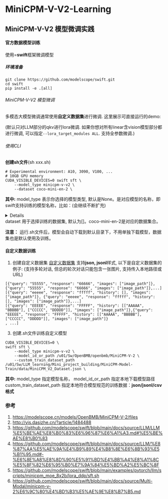 # MiniCPM-V-V2-Learning
## MiniCPM-V-V2 模型微调实践
#### 官方数据模型训练
使用=**swift**框架微调模型
##### 环境准备
```
git clone https://github.com/modelscope/swift.git
cd swift
pip install -e .[all]
```
###### MiniCPM-V-V2 模型微调
多模态大模型微调通常使用**自定义数据集**进行微调. 这里展示可直接运行的demo:

(默认只对LLM部分的qkv进行lora微调. 如果你想对所有linear含vision模型部分都进行微调, 可以指定`--lora_target_modules ALL`. 支持全参数微调.)

###### 使用CLI 
**创建sh文件**(sh xxx.sh)
```shell
# Experimental environment: A10, 3090, V100, ...
# 10GB GPU memory
CUDA_VISIBLE_DEVICES=0 swift sft \
    --model_type minicpm-v-v2 \
    --dataset coco-mini-en-2 \
```
**其中:** model_type 表示你选择的模型类型, 默认是None。是对应模型的名称，即swift支持训练的模型名称，比如：(会继续不断扩充)
<details>
  ['chinese-alpaca-2-13b-16k', 'chinese-alpaca-2-13b', 'chinese-alpaca-2-7b-64k', 'chinese-alpaca-2-7b-16k', 'chinese-alpaca-2-7b', 'chinese-alpaca-2-1_3b', 'chinese-llama-2-13b-16k', 'chinese-llama-2-13b', 'chinese-llama-2-7b-64k', 'chinese-llama-2-7b-16k', 'chinese-llama-2-7b', 'chinese-llama-2-1_3b', 'c4ai-command-r-plus', 'c4ai-command-r-v01', 'mengzi3-13b-base', 'baichuan-7b', 'baichuan-13b-chat', 'xverse-moe-a4_2b', 'xverse-7b', 'xverse-7b-chat', 'xverse-13b-256k', 'xverse-65b-chat', 'xverse-65b-v2', 'xverse-65b', 'xverse-13b', 'xverse-13b-chat', 'seqgpt-560m', 'bluelm-7b', 'bluelm-7b-32k', 'bluelm-7b-chat', 'bluelm-7b-chat-32k', 'internlm-7b', 'internlm-20b', 'atom-7b-chat', 'atom-7b', 'grok-1', 'mamba-2.8b', 'mamba-1.4b', 'mamba-790m', 'mamba-390m', 'mamba-370m', 'mamba-130m', 'cogagent-18b-instruct', 'cogagent-18b-chat', 'cogvlm-17b-instruct', 'internlm-7b-chat', 'internlm-7b-chat-8k', 'internlm-20b-chat', 'baichuan-13b', 'baichuan2-13b', 'baichuan2-13b-chat', 'baichuan2-7b', 'baichuan2-7b-chat', 'baichuan2-7b-chat-int4', 'baichuan2-13b-chat-int4', 'codegeex2-6b', 'chatglm2-6b', 'chatglm2-6b-32k', 'chatglm3-6b-base', 'chatglm3-6b', 'chatglm3-6b-128k', 'chatglm3-6b-32k', 'codefuse-codegeex2-6b-chat', 'dbrx-instruct', 'dbrx-base', 'mixtral-moe-8x22b-v1', 'mixtral-moe-7b-instruct', 'mixtral-moe-7b', 'mistral-7b-v2', 'mistral-7b', 'mistral-7b-instruct-v2', 'mistral-7b-instruct', 'openbuddy-llama2-13b-chat', 'openbuddy-llama3-8b-chat', 'openbuddy-llama-65b-chat', 'openbuddy-llama2-70b-chat', 'openbuddy-mistral-7b-chat', 'openbuddy-mixtral-moe-7b-chat', 'ziya2-13b', 'ziya2-13b-chat', 'yi-6b', 'yi-9b-200k', 'yi-9b', 'yi-6b-200k', 'yi-34b', 'yi-34b-200k', 'yi-34b-chat-int8', 'yi-34b-chat-awq', 'yi-34b-chat', 'yi-6b-chat-int8', 'yi-6b-chat-awq', 'yi-6b-chat', 'zephyr-7b-beta-chat', 'openbuddy-zephyr-7b-chat', 'sus-34b-chat', 'deepseek-7b', 'deepseek-7b-chat', 'deepseek-67b', 'deepseek-67b-chat', 'openbuddy-deepseek-67b-chat', 'deepseek-coder-33b-instruct', 'deepseek-coder-6_7b-instruct', 'deepseek-coder-1_3b-instruct', 'deepseek-coder-33b', 'deepseek-coder-6_7b', 'deepseek-coder-1_3b', 'qwen1half-moe-a2_7b', 'codeqwen1half-7b', 'qwen1half-72b', 'qwen1half-32b', 'qwen1half-14b', 'qwen1half-7b', 'qwen1half-4b', 'qwen1half-1_8b', 'qwen1half-0_5b', 'deepseek-math-7b', 'deepseek-math-7b-chat', 'deepseek-math-7b-instruct', 'gemma-7b-instruct', 'gemma-2b-instruct', 'gemma-7b', 'gemma-2b', 'wizardlm2-7b-awq', 'wizardlm2-8x22b', 'codeqwen1half-7b-chat', 'qwen1half-moe-a2_7b-chat', 'qwen1half-72b-chat', 'qwen1half-32b-chat', 'qwen1half-14b-chat', 'qwen1half-7b-chat', 'qwen1half-4b-chat', 'qwen1half-1_8b-chat', 'qwen1half-0_5b-chat', 'codeqwen1half-7b-chat-awq', 'qwen1half-72b-chat-awq', 'qwen1half-32b-chat-awq', 'qwen1half-14b-chat-awq', 'qwen1half-7b-chat-awq', 'qwen1half-4b-chat-awq', 'qwen1half-1_8b-chat-awq', 'qwen1half-0_5b-chat-awq', 'qwen1half-moe-a2_7b-chat-int4', 'qwen1half-72b-chat-int8', 'qwen1half-72b-chat-int4', 'qwen1half-32b-chat-int4', 'qwen1half-14b-chat-int8', 'qwen1half-14b-chat-int4', 'qwen1half-7b-chat-int8', 'qwen1half-7b-chat-int4', 'qwen1half-4b-chat-int8', 'qwen1half-4b-chat-int4', 'qwen1half-1_8b-chat-int8', 'qwen1half-1_8b-chat-int4', 'qwen1half-0_5b-chat-int8', 'qwen1half-0_5b-chat-int4', 'internlm2-20b-base', 'internlm2-20b', 'internlm2-7b-base', 'internlm2-7b', 'internlm2-20b-chat', 'internlm2-20b-sft-chat', 'internlm2-7b-chat', 'internlm2-7b-sft-chat', 'internlm2-math-20b-chat', 'internlm2-math-7b-chat', 'internlm2-math-20b', 'internlm2-math-7b', 'internlm2-1_8b-chat', 'internlm2-1_8b-sft-chat', 'internlm2-1_8b', 'internlm-xcomposer2-7b-chat', 'deepseek-vl-1_3b-chat', 'deepseek-vl-7b-chat', 'llama2-70b-chat', 'llama2-13b-chat', 'llama2-7b-chat', 'llama2-70b', 'llama2-13b', 'llama2-7b', 'mixtral-moe-7b-aqlm-2bit-1x16', 'llama2-7b-aqlm-2bit-1x16', 'llama3-8b', 'llama3-8b-instruct', 'llama3-70b', 'llama3-70b-instruct', 'llama3-8b-instruct-int4', 'llama3-8b-instruct-int8', 'llama3-8b-instruct-awq', 'llama3-70b-instruct-int4', 'llama3-70b-instruct-int8', 'llama3-70b-instruct-awq', 'polylm-13b', 'qwen-7b', 'qwen-14b', 'tongyi-finance-14b', 'qwen-72b', 'qwen-1_8b', 'codefuse-qwen-14b-chat', 'modelscope-agent-14b', 'modelscope-agent-7b', 'qwen-7b-chat', 'qwen-14b-chat', 'tongyi-finance-14b-chat', 'qwen-72b-chat', 'qwen-1_8b-chat', 'qwen-vl', 'qwen-vl-chat', 'qwen-audio', 'qwen-audio-chat', 'qwen-7b-chat-int4', 'qwen-14b-chat-int4', 'qwen-7b-chat-int8', 'qwen-14b-chat-int8', 'qwen-vl-chat-int4', 'tongyi-finance-14b-chat-int4', 'qwen-72b-chat-int4', 'qwen-72b-chat-int8', 'qwen-1_8b-chat-int4', 'qwen-1_8b-chat-int8', 'skywork-13b', 'skywork-13b-chat', 'codefuse-codellama-34b-chat', 'telechat-12b', 'phi2-3b', 'telechat-7b', 'minicpm-moe-8x2b', 'deepseek-moe-16b', 'deepseek-moe-16b-chat', 'yuan2-2b-janus-instruct', 'yuan2-102b-instruct', 'yuan2-51b-instruct', 'yuan2-2b-instruct', 'orion-14b-chat', 'orion-14b', 'yi-vl-6b-chat', 'yi-vl-34b-chat', 'minicpm-2b-128k', 'minicpm-1b-sft-chat', 'minicpm-2b-chat', 'minicpm-2b-sft-chat', 'minicpm-v-v2', 'minicpm-v-3b-chat', 'llava1d6-mistral-7b-instruct', 'llava1d6-yi-34b-instruct', 'mplug-owl2d1-chat', 'mplug-owl2-chat']
</details>
dataset 用于选择训练的数据集, 默认为[]。coco-mini-en-2是对应的数据集合。

**注意：** 运行.sh文件后，模型会自动下载到默认目录下，不用单独下载模型，数据集也是默认使用及训练。

#### 自定义数据训练
1. 创建自定义数据集
   [自定义数据集](https://github.com/modelscope/swift/blob/main/docs/source/LLM/%E8%87%AA%E5%AE%9A%E4%B9%89%E4%B8%8E%E6%8B%93%E5%B1%95.md#-%E6%8E%A8%E8%8D%90%E5%91%BD%E4%BB%A4%E8%A1%8C%E5%8F%82%E6%95%B0%E7%9A%84%E5%BD%A2%E5%BC%8F)
   支持**json, jsonl**样式, 以下是自定义数据集的例子:
(支持多轮对话, 但总的轮次对话只能包含一张图片, 支持传入本地路径或URL)
```jsonl
[{"query": "55555", "response": "66666", "images": ["image_path"]}, {"query": "55555", "response": "66666", "images": ["image_path"]},...]
[{"query": "eeeee", "response": "fffff", "history": [], "images": ["image_path"]}, {"query": "eeeee", "response": "fffff", "history": [], "images": ["image_path"]},...]
[{"query": "EEEEE", "response": "FFFFF", "history": [["AAAAA", "BBBBB"], ["CCCCC", "DDDDD"]], "images": ["image_path"]},{"query": "EEEEE", "response": "FFFFF", "history": [["AAAAA", "BBBBB"], ["CCCCC", "DDDDD"]], "images": ["image_path"]}
, ...]
```
3. 创建.sh文件训练自定义模型
``` .sh命令
CUDA_VISIBLE_DEVICES=0 \
swift sft \
    --model_type minicpm-v-v2 \
    --model_id_or_path /u01/Sw/OpenBMB/openbmb/MiniCPM-V-2 \
    --custom_train_dataset_path /u01/Sw/LLM_learning/Mini_project_building/MiniCPM-Model-Train/data/MiniCPM_V2_Dataset.json \
```
**其中:** 
    model_type 指定模型名称，
    model_id_or_path 指定本地下载模型路径
    custom_train_dataset_path 指定本地符合模型规范的训练数据：**json/jsonl/csv 格式**
    
### 参考
1. https://modelscope.cn/models/OpenBMB/MiniCPM-V-2/files
2. http://yjs.dasizhe.cn/?article/1484488
3. https://github.com/modelscope/swift/blob/main/docs/source/LLM/LLM%E5%BE%AE%E8%B0%83%E6%96%87%E6%A1%A3.md#%E5%BE%AE%E8%B0%83
4. https://github.com/modelscope/swift/blob/main/docs/source/LLM/%E8%87%AA%E5%AE%9A%E4%B9%89%E4%B8%8E%E6%8B%93%E5%B1%95.md#-%E6%8E%A8%E8%8D%90%E5%91%BD%E4%BB%A4%E8%A1%8C%E5%8F%82%E6%95%B0%E7%9A%84%E5%BD%A2%E5%BC%8F
5. https://github.com/modelscope/swift/blob/main/examples/pytorch/llm/scripts/minicpm_moe_8x2b/lora_ddp/sft.sh
6. https://github.com/modelscope/swift/blob/main/docs/source/Multi-Modal/minicpm-v-2%E6%9C%80%E4%BD%B3%E5%AE%9E%E8%B7%B5.md
